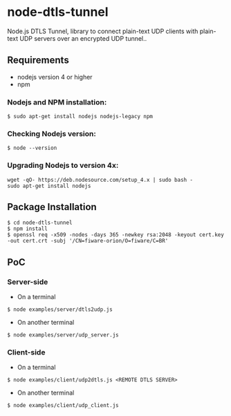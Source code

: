 # node-dtls-tunnel

Node.js DTLS Tunnel, library to connect plain-text UDP clients with plain-text UDP servers over an encrypted UDP tunnel..

## Requirements

- nodejs version 4 or higher
- npm

### Nodejs and NPM installation:
```
$ sudo apt-get install nodejs nodejs-legacy npm
```

### Checking Nodejs version:
```
$ node --version
```

### Upgrading Nodejs to version 4x:
```
wget -qO- https://deb.nodesource.com/setup_4.x | sudo bash -
sudo apt-get install nodejs
```

## Package Installation

```
$ cd node-dtls-tunnel
$ npm install
$ openssl req -x509 -nodes -days 365 -newkey rsa:2048 -keyout cert.key -out cert.crt -subj '/CN=fiware-orion/O=fiware/C=BR'
```

## PoC

### Server-side

- On a terminal
```
$ node examples/server/dtls2udp.js
```

- On another terminal
```
$ node examples/server/udp_server.js
```

### Client-side

- On a terminal
```
$ node examples/client/udp2dtls.js <REMOTE DTLS SERVER>
```

- On another terminal
```
$ node examples/client/udp_client.js
```
